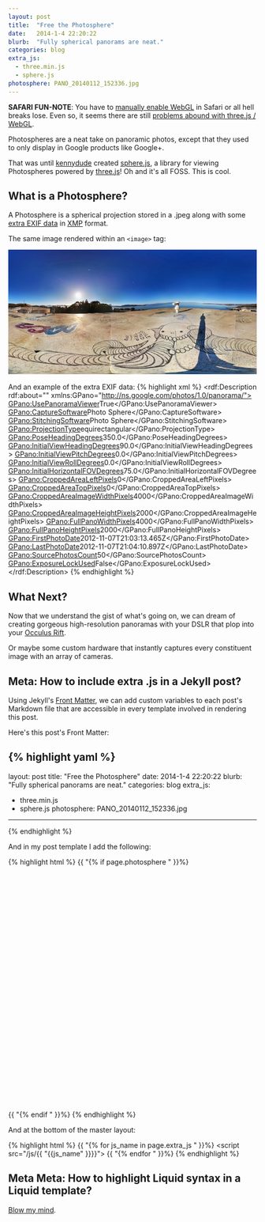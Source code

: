 ```yaml
---
layout: post
title:  "Free the Photosphere"
date:   2014-1-4 22:20:22
blurb:  "Fully spherical panorams are neat."
categories: blog
extra_js:
  - three.min.js
  - sphere.js
photosphere: PANO_20140112_152336.jpg
---
```

**SAFARI FUN-NOTE**: You have to [manually enable WebGL](https://discussions.apple.com/thread/3300585?start=0&tstart=0) in Safari or all hell breaks lose. Even so, it seems there are still [problems abound with three.js / WebGL](https://github.com/mrdoob/three.js/issues/3015).

Photospheres are a neat take on panoramic photos, except that they used to only display in Google products like Google+.

That was until [kennydude](https://github.com/kennydude/) created [sphere.js](https://github.com/kennydude/photosphere), a library for viewing Photospheres powered by [three.js](http://threejs.org/)! Oh and it's all FOSS. This is cool.

## What is a Photosphere?
A Photosphere is a spherical projection stored in a .jpeg along with some [extra EXIF data](https://developers.google.com/photo-sphere/metadata/?hl=en) in [XMP](http://en.wikipedia.org/wiki/Extensible_Metadata_Platform) format.

The same image rendered within an `<image>` tag:

![Flat Panorama](/img/PANO_FLAT_20140112_152336.jpg)

And an example of the extra EXIF data:
{% highlight xml %}
<rdf:Description rdf:about="" xmlns:GPano="http://ns.google.com/photos/1.0/panorama/">
    <GPano:UsePanoramaViewer>True</GPano:UsePanoramaViewer>
    <GPano:CaptureSoftware>Photo Sphere</GPano:CaptureSoftware>
    <GPano:StitchingSoftware>Photo Sphere</GPano:StitchingSoftware>
    <GPano:ProjectionType>equirectangular</GPano:ProjectionType>
    <GPano:PoseHeadingDegrees>350.0</GPano:PoseHeadingDegrees>
    <GPano:InitialViewHeadingDegrees>90.0</GPano:InitialViewHeadingDegrees>
    <GPano:InitialViewPitchDegrees>0.0</GPano:InitialViewPitchDegrees>
    <GPano:InitialViewRollDegrees>0.0</GPano:InitialViewRollDegrees>
    <GPano:InitialHorizontalFOVDegrees>75.0</GPano:InitialHorizontalFOVDegrees>
    <GPano:CroppedAreaLeftPixels>0</GPano:CroppedAreaLeftPixels>
    <GPano:CroppedAreaTopPixels>0</GPano:CroppedAreaTopPixels>
    <GPano:CroppedAreaImageWidthPixels>4000</GPano:CroppedAreaImageWidthPixels>
    <GPano:CroppedAreaImageHeightPixels>2000</GPano:CroppedAreaImageHeightPixels>
    <GPano:FullPanoWidthPixels>4000</GPano:FullPanoWidthPixels>
    <GPano:FullPanoHeightPixels>2000</GPano:FullPanoHeightPixels>
    <GPano:FirstPhotoDate>2012-11-07T21:03:13.465Z</GPano:FirstPhotoDate>
    <GPano:LastPhotoDate>2012-11-07T21:04:10.897Z</GPano:LastPhotoDate>
    <GPano:SourcePhotosCount>50</GPano:SourcePhotosCount>
    <GPano:ExposureLockUsed>False</GPano:ExposureLockUsed>
</rdf:Description>
{% endhighlight %}

## What Next?

Now that we understand the gist of what's going on, we can dream of creating gorgeous high-resolution panoramas with your DSLR that plop into your [Occulus Rift](https://bitbucket.org/wolfpld/panorift/overview).

Or maybe some custom hardware that instantly captures every constituent image with an array of cameras.

## Meta: How to include extra .js in a Jekyll post?

Using Jekyll's [Front Matter](http://jekyllrb.com/docs/frontmatter/), we can add custom variables to each post's Markdown file that are accessible in every template involved in rendering this post.

Here's this post's Front Matter:

{% highlight yaml %}
---
layout: post
title:  "Free the Photosphere"
date:   2014-1-4 22:20:22
blurb:  "Fully spherical panorams are neat."
categories: blog
extra_js:
  - three.min.js
  - sphere.js
photosphere: PANO_20140112_152336.jpg
---
{% endhighlight %}

And in my post template I add the following:

{% highlight html %}
{{ "{% if page.photosphere " }}%}
	<div id="photosphere" style="height:480px"></div>
	<script>
	window.onload = function() {
		new Photosphere("/img/{{page.photosphere}}").loadPhotosphere(document.getElementById("photosphere"));
	};
	</script>
{{ "{% endif " }}%}
{% endhighlight %}

And at the bottom of the master layout:

{% highlight html %}
{{ "{% for js_name in page.extra_js " }}%}
    <script src="/js/{{ "{{js_name" }}}}"></script>
{{ "{% endfor " }}%}
{% endhighlight %}
## Meta Meta: How to highlight Liquid syntax in a Liquid template?

[Blow my mind](https://raw2.github.com/scottkf/tesoriere.com/master/_posts/2010-08-25-liquid-code-in-a-liquid-template-with-jekyll.markdown).



